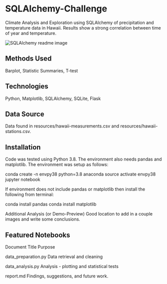 # SQLAlchemy-Challenge
Climate Analysis and Exploration using SQLAlchemy of precipitation and temperature data in Hawaii. Results show a strong correlation between time of year and temperature. 

![SQLAlchemy readme image](https://user-images.githubusercontent.com/93561950/167983797-7e344aac-2890-44c1-9870-a737d146599b.png)

## Methods Used
Barplot, Statistic Summaries, T-test


## Technologies
Python, Matplotlib, SQLAlchemy, SQLite, Flask


## Data Source
Data found in resources/hawaii-measurements.csv and resources/hawaii-stations.csv.


## Installation
Code was tested using Python 3.8.  The environment also needs pandas and matplotlib. The environment was setup as follows:

conda create -n envpy38 python=3.8 anaconda
source activate envpy38
jupyter notebook


If environment does not include pandas or matplotlib then install the following from terminal:

conda install pandas
conda install matplotlib




Additional Analysis  (or Demo-Preview)
Good location to add in a couple images and write some conclusions.



## Featured Notebooks



Document Title
Purpose




data_preparation.py
Data retrieval and cleaning


data_analysis.py
Analysis - plotting and statistical tests


report.md
Findings, suggestions, and future work.



